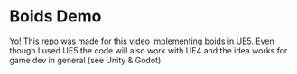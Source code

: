 # Boids Demo

Yo!  This repo was made for [this video implementing boids in UE5](https://www.youtube.com/watch?v=oT-jYsDu6vc). Even though I used UE5 the code will also work with UE4 and the idea works for game dev in general (see Unity & Godot).
